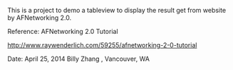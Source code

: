 This is a project to demo a tableview to display the result 
get from website by AFNetworking 2.0.

Reference: 
AFNetworking 2.0 Tutorial

http://www.raywenderlich.com/59255/afnetworking-2-0-tutorial

Date: April 25, 2014 Billy Zhang , Vancouver, WA
